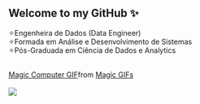 ## Welcome to my GitHub ✨ <br>

<!--
**Leticiapp/Leticiapp** is a ✨ _special_ ✨ repository because its `README.md` (this file) appears on your GitHub profile.

Here are some ideas to get you started:

- 🔭 I’m currently working on ...
- 🌱 I’m currently learning ...
- 👯 I’m looking to collaborate on ...
- 🤔 I’m looking for help with ...
- 💬 Ask me about ...
- 📫 How to reach me: ...
- 😄 Pronouns: ...
- ⚡ Fun fact: ...
-->

✧Engenheira de Dados (Data Engineer) <br>
✧Formada em Análise e Desenvolvimento de Sistemas <br>
✧Pós-Graduada em Ciência de Dados e Analytics <br>
<br>
<div class="tenor-gif-embed" data-postid="16700979819259403905" data-share-method="host" data-aspect-ratio="1" data-width="100%"><a href="https://tenor.com/view/magic-computer-penguin-ai-data-gif-16700979819259403905">Magic Computer GIF</a>from <a href="https://tenor.com/search/magic-gifs">Magic GIFs</a></div> <script type="text/javascript" async src="https://tenor.com/embed.js"></script>
<br>
<div>
<a href="https://www.linkedin.com/in/leticia-paumer/" target="_blank"><img loading="lazy" src="https://img.shields.io/badge/-LinkedIn-%230077B5?style=for-the-badge&logo=linkedin&logoColor=white" target="_blank"></a>   
</div>


